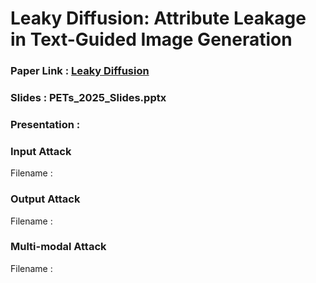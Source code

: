 # Leaky Diffusion: Attribute Leakage in Text-Guided Image Generation

### Paper Link : [Leaky Diffusion](https://petsymposium.org/popets/2025/popets-2025-0130.pdf)

### Slides : PETs_2025_Slides.pptx

### Presentation :

### Input Attack

Filename : 

### Output Attack

Filename : 

### Multi-modal Attack

Filename :


